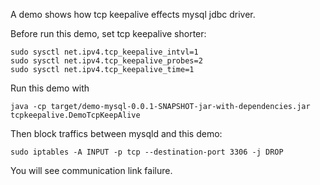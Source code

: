A demo shows how tcp keepalive effects mysql jdbc driver.

Before run this demo, set tcp keepalive shorter:
```
sudo sysctl net.ipv4.tcp_keepalive_intvl=1
sudo sysctl net.ipv4.tcp_keepalive_probes=2
sudo sysctl net.ipv4.tcp_keepalive_time=1
```

Run this demo with 
```
java -cp target/demo-mysql-0.0.1-SNAPSHOT-jar-with-dependencies.jar tcpkeepalive.DemoTcpKeepAlive
```

Then block traffics between mysqld and this demo:
```
sudo iptables -A INPUT -p tcp --destination-port 3306 -j DROP
```

You will see communication link failure.
